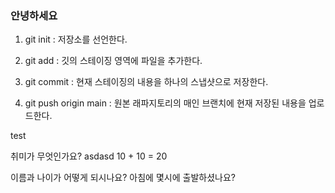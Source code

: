 ### 안녕하세요

1. git init : 저장소를 선언한다.

2. git add : 깃의 스테이징 영역에 파일을 추가한다.

3. git commit : 현재 스테이징의 내용을 하나의 스냅샷으로 저장한다.

4. git push origin main : 원본 래파지토리의 매인 브랜치에 현재 저장된 내용을 업로드한다.


test

취미가 무엇인가요? asdasd
10 + 10 = 20

이름과 나이가 어떻게 되시나요?
아침에 몇시에 출발하셨나요?